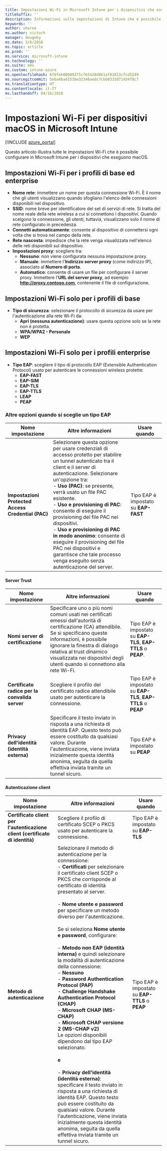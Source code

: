 ```yaml
---
title: Impostazioni Wi-Fi in Microsoft Intune per i dispositivi che eseguono macOS
titleSuffix: ''
description: Informazioni sulle impostazioni di Intune che è possibile usare per configurare le connessioni Wi-Fi nei dispositivi che eseguono macOS.
keywords: ''
author: vhorne
ms.author: victorh
manager: dougeby
ms.date: 3/6/2018
ms.topic: article
ms.prod: ''
ms.service: microsoft-intune
ms.technology: ''
ms.suite: ems
ms.custom: intune-azure
ms.openlocfilehash: 6f0feb00949375cf65428d061af81813cfcd5249
ms.sourcegitcommit: 5eba4bad151be32346aedc7cbb0333d71934f8cf
ms.translationtype: HT
ms.contentlocale: it-IT
ms.lasthandoff: 04/16/2018
---
```

# <a name="wi-fi-settings-for-macos-devices-in-microsoft-intune"></a>Impostazioni Wi-Fi per dispositivi macOS in Microsoft Intune

[!INCLUDE [azure_portal](./includes/azure_portal.md)]

Questo articolo illustra tutte le impostazioni Wi-Fi che è possibile configurare in Microsoft Intune per i dispositivi che eseguono macOS.

## <a name="wi-fi-settings-for-basic-and-enterprise-profiles"></a>Impostazioni Wi-Fi per i profili di base ed enterprise

- **Nome rete**: immettere un nome per questa connessione Wi-Fi. È il nome che gli utenti visualizzano quando sfogliano l'elenco delle connessioni disponibili nel dispositivo.
- **SSID**: nome breve per identificatore del set di servizi di rete. Si tratta del nome reale della rete wireless a cui si connettono i dispositivi. Quando scelgono la connessione, gli utenti, tuttavia, visualizzano solo il nome di rete configurato in precedenza.
- **Connetti automaticamente**: consente al dispositivo di connettersi ogni volta che si trova nel campo della rete.
- **Rete nascosta**: impedisce che la rete venga visualizzata nell'elenco delle reti disponibili sul dispositivo.
- **Impostazioni proxy**: scegliere tra:
    - **Nessuno**: non viene configurata nessuna impostazione proxy.
    - **Manuale**: immettere l'**Indirizzo server proxy** (come indirizzo IP), associato al **Numero di porta**.
    - **Automatico**: consente di usare un file per configurare il server proxy. Immettere l'**URL del server proxy**, ad esempio **http://proxy.contoso.com**, contenente il file di configurazione.

## <a name="wi-fi-settings-for-basic-profiles-only"></a>Impostazioni Wi-Fi solo per i profili di base

- **Tipo di sicurezza**: selezionare il protocollo di sicurezza da usare per l'autenticazione alla rete Wi-Fi da:
    - **Apri (nessuna autenticazione)**: usare questa opzione solo se la rete non è protetta.
    - **WPA/WPA2 - Personale**
    - **WEP**

## <a name="wi-fi-settings-for-enterprise-profiles-only"></a>Impostazioni Wi-Fi solo per i profili enterprise

- **Tipo EAP**: scegliere il tipo di protocollo EAP (Extensible Authentication Protocol) usato per autenticare le connessioni wireless protette:
    - **EAP-FAST**
    - **EAP-SIM**
    - **EAP-TLS**
    - **EAP-TTLS**
    - **LEAP**
    - **PEAP**

### <a name="further-options-when-you-choose-an-eap-type"></a>Altre opzioni quando si sceglie un tipo EAP


|Nome impostazione|Altre informazioni|Usare quando|
|--------------|-------------|----------|
|**Impostazioni Protected Access Credential (PAC)**|Selezionare questa opzione per usare credenziali di accesso protetto per stabilire un tunnel autenticato tra il client e il server di autenticazione. Selezionare un'opzione tra:<br>- **Uso (PAC)**: se presente, verrà usato un file PAC esistente.<br>- **Uso e provisioning di PAC**: consente di eseguire il provisioning del file PAC nei dispositivi.<br>- **Uso e provisioning di PAC in modo anonimo**: consente di eseguire il provisioning del file PAC nei dispositivi e garantisce che tale processo venga eseguito senza autenticazione del server.|Tipo EAP è impostato su **EAP-FAST**|

#### <a name="server-trust"></a>Server Trust


|Nome impostazione|Altre informazioni|Usare quando|
|--------------|-------------|----------|
|**Nomi server di certificazione**|Specificare uno o più nomi comuni usati nei certificati emessi dall'autorità di certificazione (CA) attendibile. Se si specificano queste informazioni, è possibile ignorare la finestra di dialogo relativa al trust dinamico visualizzata nei dispositivi degli utenti quando si connettono alla rete Wi-Fi.|Tipo EAP è impostato su **EAP-TLS**, **EAP-TTLS** o **PEAP**.|
|**Certificato radice per la convalida server**|Scegliere il profilo del certificato radice attendibile usato per autenticare la connessione. |Tipo EAP è impostato su **EAP-TLS**, **EAP-TTLS** o **PEAP**|
|**Privacy dell'identità (identità esterna)**|Specificare il testo inviato in risposta a una richiesta di identità EAP. Questo testo può essere costituito da qualsiasi valore. Durante l'autenticazione, viene inviata inizialmente questa identità anonima, seguita da quella effettiva inviata tramite un tunnel sicuro.|Tipo EAP è impostato su **PEAP**|


#### <a name="client-authentication"></a>Autenticazione client


|                                     Nome impostazione                                     |                                                                                                                                                                                                                                                                                                                                                                                                                                                                                                                                                                       Altre informazioni                                                                                                                                                                                                                                                                                                                                                                                                                                                                                                                                                                       |                            Usare quando                            |
|--------------------------------------------------------------------------------------|--------------------------------------------------------------------------------------------------------------------------------------------------------------------------------------------------------------------------------------------------------------------------------------------------------------------------------------------------------------------------------------------------------------------------------------------------------------------------------------------------------------------------------------------------------------------------------------------------------------------------------------------------------------------------------------------------------------------------------------------------------------------------------------------------------------------------------------------------------------------------------------------------------------------------------------------------------------------------------------------------------------------------------------------------------------------------------------------------------------------------------------------------------------|----------------------------------------------------------------|
| <strong>Certificato client per l'autenticazione client (certificato di identità)</strong> |                                                                                                                                                                                                                                                                                                                                                                                                                                                                                                                                       Scegliere il profilo di certificato SCEP o PKCS usato per autenticare la connessione.                                                                                                                                                                                                                                                                                                                                                                                                                                                                                                                                       |              Tipo EAP è impostato su <strong>EAP-TLS</strong>              |
|                        <strong>Metodo di autenticazione</strong>                        | Selezionare il metodo di autenticazione per la connessione:<br>- <strong>Certificati</strong> per selezionare il certificato client SCEP o PKCS che corrisponde al certificato di identità presentato al server.<br><br>- <strong>Nome utente e password</strong> per specificare un metodo diverso per l'autenticazione. <br><br>Se si seleziona <strong>Nome utente e password</strong>, configurare:<br><br>-  <strong>Metodo non EAP (identità interna)</strong> e quindi selezionare la modalità di autenticazione della connessione:<br>- <strong>Nessuno</strong><br>- <strong>Password Authentication Protocol (PAP)</strong><br>- <strong>Challenge Handshake Authentication Protocol (CHAP)</strong><br>- <strong>Microsoft CHAP (MS-CHAP)</strong><br>- <strong>Microsoft CHAP versione 2 (MS-CHAP v2)</strong><br>Le opzioni disponibili dipendono dal tipo EAP selezionato.<br><br><strong>e</strong><br><br>- <strong>Privacy dell'identità (identità esterna)</strong>: specificare il testo inviato in risposta a una richiesta di identità EAP. Questo testo può essere costituito da qualsiasi valore. Durante l'autenticazione, viene inviata inizialmente questa identità anonima, seguita da quella effettiva inviata tramite un tunnel sicuro. | Tipo EAP è impostato su <strong>EAP-TTLS</strong> o <strong>PEAP</strong> |

